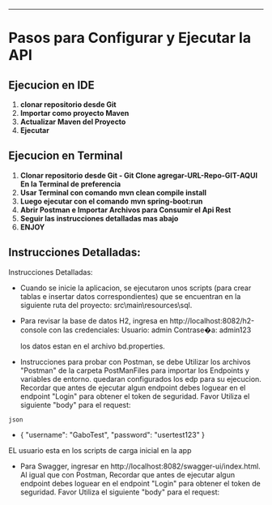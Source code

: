 **********************************************************************************************************************************************************************************

# Pasos para Configurar y Ejecutar la API
  ## Ejecucion en IDE ##
1. **clonar repositorio desde Git**
2. **Importar como proyecto Maven**
3. **Actualizar Maven del Proyecto**
4. **Ejecutar**


## Ejecucion en Terminal ##
1. **Clonar repositorio desde Git  - Git Clone agregar-URL-Repo-GIT-AQUI** **En la Terminal de preferencia**
2. **Usar Terminal con comando**  **mvn clean compile install**
3. **Luego ejecutar con el comando**  **mvn spring-boot:run**
4. **Abrir Postman e Importar Archivos para Consumir el Api Rest**
5. **Seguir las instrucciones detalladas mas abajo**
6. **ENJOY** 


## Instrucciones Detalladas:

Instrucciones Detalladas:

- Cuando se inicie la aplicacion, se ejecutaron unos scripts (para crear tablas e insertar datos correspondientes) que se encuentran en la siguiente ruta del proyecto: src\main\resources\sql.

- Para revisar la base de datos H2, ingresa en http://localhost:8082/h2-console con las credenciales:
  Usuario: admin
  Contrase�a: admin123

  los datos estan en el archivo bd.properties.

- Instrucciones para probar con Postman, se debe Utilizar los archivos "Postman" de la carpeta PostManFiles para importar los Endpoints y variables de entorno. quedaran configurados los edp para su ejecucion. Recordar que antes de ejecutar algun endpoint debes loguear en el endpoint "Login" para obtener el token de seguridad. Favor Utiliza el siguiente "body" para el request:

`json`
- { "username": "GaboTest", "password": "usertest123" }

EL usuario esta en los scripts de carga inicial en la app

- Para Swagger, ingresar en http://localhost:8082/swagger-ui/index.html. Al igual que con Postman, Recordar que antes de ejecutar algun endpoint debes loguear en el endpoint "Login" para obtener el token de seguridad. Favor Utiliza el siguiente "body" para el request:
